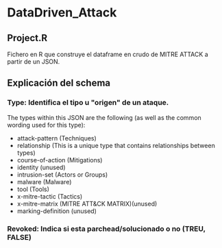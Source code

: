 # DataDriven_Attack

## Project.R

Fichero en R que construye el dataframe en crudo de MITRE ATTACK a partir de un JSON.

## Explicación del schema

### Type: Identifica el tipo u "origen" de un ataque. 
The types within this JSON are the following (as well as the common wording used for this type):
* attack-pattern (Techniques)
* relationship (This is a unique type that contains relationships between types)
* course-of-action (Mitigations)
* identity (unused)
* intrusion-set (Actors or Groups)
* malware (Malware)
* tool (Tools)
* x-mitre-tactic (Tactics)
* x-mitre-matrix (MITRE ATT&CK MATRIX)(unused)
* marking-definition (unused)

### Revoked: Indica si esta parchead/solucionado o no (TREU, FALSE)
